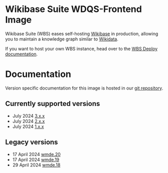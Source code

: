 # Wikibase Suite WDQS-Frontend Image

Wikibase Suite (WBS) eases self-hosting [Wikibase](https://wikiba.se) in production, allowing you to maintain a knowledge graph similar to [Wikidata](https://www.wikidata.org/wiki/Wikidata:Main_Page).

If you want to host your own WBS instance, head over to the [WBS Deploy documentation](https://github.com/wmde/wikibase-release-pipeline/blob/main/deploy/README.md).

# Documentation

Version specific documentation for this image is hosted in our [git repository](https://github.com/wmde/wikibase-release-pipeline/).

## Currently supported versions

- July 2024 [3.x.x](https://github.com/wmde/wikibase-release-pipeline/blob/deploy-3/build/WDQS-frontend/README.md)
- July 2024 [2.x.x](https://github.com/wmde/wikibase-release-pipeline/blob/deploy-2/build/WDQS-frontend/README.md)
- July 2024 [1.x.x](https://github.com/wmde/wikibase-release-pipeline/blob/deploy-1/build/WDQS-frontend/README.md)

## Legacy versions

- 17 April 2024 [wmde.20](https://github.com/wmde/wikibase-release-pipeline/blob/wmde.20/build/WDQS-frontend/README.md)
- 17 April 2024 [wmde.19](https://github.com/wmde/wikibase-release-pipeline/blob/wmde.19/build/WDQS-frontend/README.md)
- 29 April 2024 [wmde.18](https://github.com/wmde/wikibase-release-pipeline/blob/wmde.18/build/WDQS-frontend/README.md)
